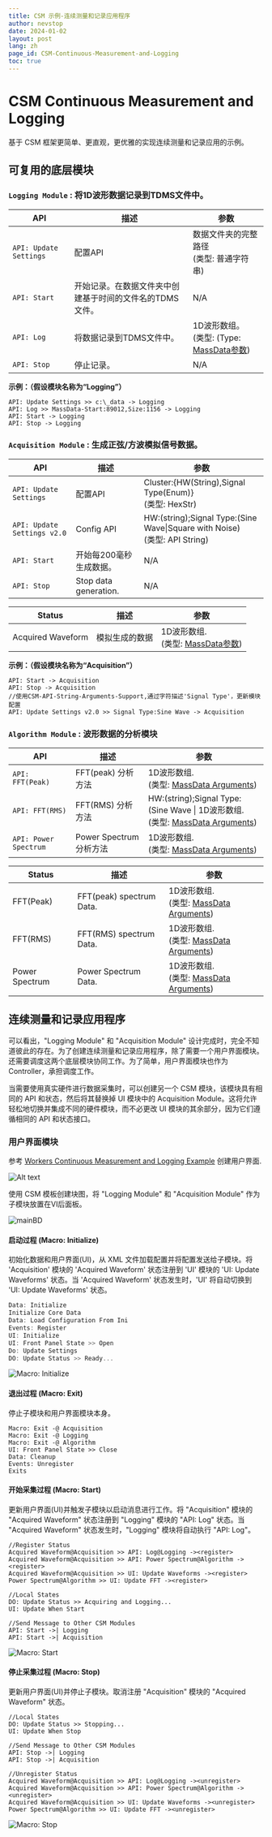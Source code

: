 ```yaml
---
title: CSM 示例-连续测量和记录应用程序
author: nevstop
date: 2024-01-02
layout: post
lang: zh
page_id: CSM-Continuous-Measurement-and-Logging
toc: true
---
```


# CSM Continuous Measurement and Logging

基于 CSM 框架更简单、更直观，更优雅的实现连续测量和记录应用的示例。

## 可复用的底层模块

### `Logging Module` : 将1D波形数据记录到TDMS文件中。

| API                    | 描述                                                   | 参数                                                                                                           |
|------------------------|------------------------------------------------------|----------------------------------------------------------------------------------------------------------------|
| `API: Update Settings` | 配置API                                                | 数据文件夹的完整路径 <br/> (类型: 普通字符串)                                                                  |
| `API: Start`           | 开始记录。在数据文件夹中创建基于时间的文件名的TDMS文件。 | N/A                                                                                                            |
| `API: Log`             | 将数据记录到TDMS文件中。                                | 1D波形数组。 <br/> (类型: (Type: [MassData参数](https://github.com/NEVSTOP-LAB/CSM-MassData-Parameter-Support)) |
| `API: Stop`            | 停止记录。                                              | N/A                                                                                                            |

**示例：（假设模块名称为“Logging”）**
```
API: Update Settings >> c:\_data -> Logging
API: Log >> MassData-Start:89012,Size:1156 -> Logging
API: Start -> Logging
API: Stop -> Logging
```

### `Acquisition Module` : 生成正弦/方波模拟信号数据。

| API                         | 描述                   | 参数                                                                             |
|-----------------------------|------------------------|----------------------------------------------------------------------------------|
| `API: Update Settings`      | 配置API                | Cluster:{HW(String),Signal Type(Enum)}  <br/> (类型: HexStr)                     |
| `API: Update Settings v2.0` | Config API             | HW:(string);Signal Type:(Sine Wave\|Square with Noise)  <br/> (类型: API String) |
| `API: Start`                | 开始每200毫秒生成数据。 | N/A                                                                              |
| `API: Stop`                 | Stop data generation.  | N/A                                                                              |


| Status            | 描述           | 参数                                                                                                    |
|-------------------|--------------|-------------------------------------------------------------------------------------------------------|
| Acquired Waveform | 模拟生成的数据 | 1D波形数组. <br/> (类型: [MassData参数](https://github.com/NEVSTOP-LAB/CSM-MassData-Parameter-Support)) |

**示例：（假设模块名称为“Acquisition”）**
```
API: Start -> Acquisition
API: Stop -> Acquisition
//使用CSM-API-String-Arguments-Support,通过字符描述'Signal Type'，更新模块配置
API: Update Settings v2.0 >> Signal Type:Sine Wave -> Acquisition
```
### `Algorithm Module` : 波形数据的分析模块

| API                   | 描述                    | 参数                                                                                                                                                |
|-----------------------|-----------------------|---------------------------------------------------------------------------------------------------------------------------------------------------|
| `API: FFT(Peak)`      | FFT(peak) 分析方法      | 1D波形数组. <br/> (类型: [MassData Arguments](https://github.com/NEVSTOP-LAB/CSM-MassData-Parameter-Support))                                       |
| `API: FFT(RMS)`       | FFT(RMS) 分析方法       | HW:(string);Signal Type:(Sine Wave \| 1D波形数组. <br/> (类型: [MassData Arguments](https://github.com/NEVSTOP-LAB/CSM-MassData-Parameter-Support)) |
| `API: Power Spectrum` | Power Spectrum 分析方法 | 1D波形数组. <br/> (类型: [MassData Arguments](https://github.com/NEVSTOP-LAB/CSM-MassData-Parameter-Support))                                       |

| Status         | 描述                     | 参数                                                                                                          |
|----------------|--------------------------|-------------------------------------------------------------------------------------------------------------|
| FFT(Peak)      | FFT(peak) spectrum Data. | 1D波形数组. <br/> (类型: [MassData Arguments](https://github.com/NEVSTOP-LAB/CSM-MassData-Parameter-Support)) |
| FFT(RMS)       | FFT(RMS) spectrum Data.  | 1D波形数组. <br/> (类型: [MassData Arguments](https://github.com/NEVSTOP-LAB/CSM-MassData-Parameter-Support)) |
| Power Spectrum | Power Spectrum Data.     | 1D波形数组. <br/> (类型: [MassData Arguments](https://github.com/NEVSTOP-LAB/CSM-MassData-Parameter-Support)) |


## 连续测量和记录应用程序

可以看出，"Logging Module" 和 "Acquisition Module" 设计完成时，完全不知道彼此的存在。为了创建连续测量和记录应用程序，除了需要一个用户界面模块。还需要调度这两个底层模块协同工作。为了简单，用户界面模块也作为 Controller，承担调度工作。

当需要使用真实硬件进行数据采集时，可以创建另一个 CSM 模块，该模块具有相同的 API 和状态，然后将其替换掉 UI 模块中的 Acquisition Module。这将允许轻松地切换并集成不同的硬件模块，而不必更改 UI 模块的其余部分，因为它们遵循相同的 API 和状态接口。


### 用户界面模块

参考 [Workers Continuous Measurement and Logging Example](https://www.vipm.io/package/sc_workers_framework_core/) 创建用户界面.

![Alt text](assets/img/csm-cont-daq-logging-example/mainUI.png)

使用 CSM 模板创建块图，将 "Logging Module" 和 "Acquisition Module" 作为子模块放置在VI后面板。

![mainBD](assets/img/csm-cont-daq-logging-example/MainBD.png)

#### 启动过程 (Macro: Initialize)

初始化数据和用户界面(UI)，从 XML 文件加载配置并将配置发送给子模块。将 'Acquisition' 模块的 'Acquired Waveform' 状态注册到 'UI' 模块的 'UI: Update Waveforms' 状态。当 'Acquired Waveform' 状态发生时，'UI' 将自动切换到 'UI: Update Waveforms' 状态。

``` c
Data: Initialize
Initialize Core Data
Data: Load Configuration From Ini
Events: Register
UI: Initialize
UI: Front Panel State >> Open
Do: Update Settings
DO: Update Status >> Ready...
```

![Macro: Initialize](assets/img/csm-cont-daq-logging-example/Initialize%20Process.png)

#### 退出过程 (Macro: Exit)

停止子模块和用户界面模块本身。

```
Macro: Exit -@ Acquisition
Macro: Exit -@ Logging
Macro: Exit -@ Algorithm
UI: Front Panel State >> Close
Data: Cleanup
Events: Unregister
Exits
```

#### 开始采集过程 (Macro: Start)

更新用户界面(UI)并触发子模块以启动消息进行工作。将 "Acquisition" 模块的 "Acquired Waveform" 状态注册到 "Logging" 模块的 "API: Log" 状态。当 "Acquired Waveform" 状态发生时，"Logging" 模块将自动执行 "API: Log"。

```
//Register Status
Acquired Waveform@Acquisition >> API: Log@Logging -><register>
Acquired Waveform@Acquisition >> API: Power Spectrum@Algorithm -><register>
Acquired Waveform@Acquisition >> UI: Update Waveforms -><register>
Power Spectrum@Algorithm >> UI: Update FFT -><register>

//Local States
DO: Update Status >> Acquiring and Logging...
UI: Update When Start

//Send Message to Other CSM Modules
API: Start ->| Logging
API: Start ->| Acquisition
```

![Macro: Start](assets/img/csm-cont-daq-logging-example/Start%20Process.png)


#### 停止采集过程 (Macro: Stop)

更新用户界面(UI)并停止子模块。取消注册 "Acquisition" 模块的 "Acquired Waveform" 状态。

```
//Local States
DO: Update Status >> Stopping...
UI: Update When Stop

//Send Message to Other CSM Modules
API: Stop ->| Logging
API: Stop ->| Acquisition

//Unregister Status
Acquired Waveform@Acquisition >> API: Log@Logging -><unregister>
Acquired Waveform@Acquisition >> API: Power Spectrum@Algorithm -><unregister>
Acquired Waveform@Acquisition >> UI: Update Waveforms -><unregister>
Power Spectrum@Algorithm >> UI: Update FFT -><unregister>
```

![Macro: Stop](assets/img/csm-cont-daq-logging-example/Stop%20Process.png)
